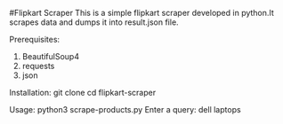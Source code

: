 #Flipkart Scraper
This is a simple flipkart scraper developed in python.It scrapes data and dumps it into result.json file.

Prerequisites:
1) BeautifulSoup4 
2) requests
3) json

Installation:
git clone 
cd flipkart-scraper

Usage:
python3 scrape-products.py
Enter a query: dell laptops


